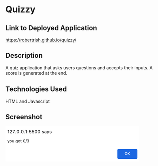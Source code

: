 # Quizzy

## Link to Deployed Application
https://robertrish.github.io/quizzy/

## Description
A quiz application that asks users questions and accepts their inputs. A score is generated at the end. 

## Technologies Used
HTML and Javascript

## Screenshot
![screenshot of quiz app](screenshot.png)

